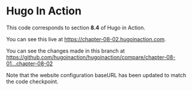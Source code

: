Hugo In Action
===============

This code corresponds to section **8.4** of Hugo in Action.

You can see this live at https://chapter-08-02.hugoinaction.com.

You can see the changes made in this branch at https://github.com/hugoinaction/hugoinaction/compare/chapter-08-01...chapter-08-02

Note that the website configuration baseURL has been updated to match the code checkpoint.
